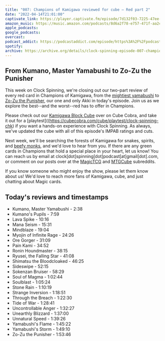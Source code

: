 ```yaml
---
title: "007: Champions of Kamigawa reviewed for cube — Red part 2"
date: "2022-04-14T21:01:00"
captivate_link: https://player.captivate.fm/episode/7d132f03-7225-47ee-baa3-8d736bf768e6
amazon_music: https://music.amazon.com/podcasts/8d6a2f78-e757-471f-aa2c-47afe84c72db/episodes/89e0159d-6807-4e89-9de7-fb866b858d84/clock-spinning-007-chk-red-review-part-2-champions-of-kamigawa
apple_podcasts: 
google_podcasts: 
overcast: 
podcast_addict: https://podcastaddict.com/episode/https%3A%2F%2Fpodcasts.captivate.fm%2Fmedia%2F8d50140b-0c4c-4814-addc-13e6a6d63825%2FClock-20Spinning-20Episode-20007-20-20Champions-20of-20Kamigawa.mp3&podcastId=3861161
spotify: 
archive: https://archive.org/details/clock-spinning-episode-007-champions-of-kamigawa-red-part-2
---
```


## From Kumano, Master Yamabushi to Zo-Zu the Punisher

This week on Clock Spinning, we're closing out our two-part review of every red card in Champions of Kamigawa, from the [mightiest yamabushi](https://scryfall.com/card/chk/176/kumano-master-yamabushi) to [Zo-Zu the Punisher](https://scryfall.com/card/chk/200/zo-zu-the-punisher), our one and only Akki in today's episode. Join us as we explore the best--and the worst--red has to offer in Champions.

Please check out our [Kamigawa Block Cube](https://cubecobra.com/cube/overview/clock-spinning-chk) over on Cube Cobra, and take it out for a [playtest]((https://cubecobra.com/cube/playtest/clock-spinning-chk) if you want a hands-on experience with Clock Spinning. As always, we've updated the cube with all of this episode's IMPAB ratings and cuts.

Next week, we'll be searching the forests of Kamigawa for snakes, spirits, and [beefy monks](https://scryfall.com/card/chk/214/humble-budoka), and we'd love to hear from you. If there are any green cards in Champions that hold a special place in your heart, let us know! You can reach us by email at clock[dot]spinning[dot]podcast[at]gmail[dot].com, or comment on our posts over at the [MagicTCG](https://www.reddit.com/r/magicTCG/) and [MTGCube](https://www.reddit.com/r/mtgcube/) subreddits.

If you know someone who might enjoy the show, please let them know about us! We'd love to reach more fans of Kamigawa, cube, and just chatting about Magic cards.

## Today's reviews and timestamps

+ Kumano, Master Yamabushi - 2:38
+ Kumano's Pupils - 7:59
+ Lava Spike - 10:16
+ Mana Seism - 15:31
+ Mindblaze - 19:04
+ Myojin of Infinite Rage - 24:26
+ Ore Gorger - 31:09
+ Pain Kami - 34:52
+ Ronin Houndmaster - 38:15
+ Ryusei, the Falling Star - 41:08
+ Shimatsu the Bloodcloaked - 46:25
+ Sideswipe - 52:15
+ Sokenzan Bruiser - 58:29
+ Soul of Magma - 1:02:44
+ Soulblast - 1:05:24
+ Stone Rain - 1:10:19
+ Strange Inversion - 1:18:51
+ Through the Breach - 1:22:30
+ Tide of War - 1:28:41
+ Uncontrollable Anger - 1:32:27
+ Unearthly Blizzard - 1:37:00
+ Unnatural Speed - 1:39:26
+ Yamabushi's Flame - 1:45:22
+ Yamabushi's Storm - 1:49:10
+ Zo-Zu the Punisher - 1:53:46